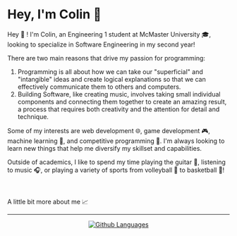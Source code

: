 # Hey, I'm Colin 👋

Hey 👋 ! I'm Colin, an Engineering 1 student at McMaster University 🎓, looking to specialize in Software Engineering in my second year!

There are two main reasons that drive my passion for programming:

1. Programming is all about how we can take our "superficial" and "intangible" ideas and create logical explanations so that we can effectively communicate them to others and computers.
2. Building Software, like creating music, involves taking small individual components and connecting them together to create an amazing result, a process that requires both creativity and the attention for detail and technique.

Some of my interests are web development 🌐, game development 🎮, machine learning 🧠, and competitive programming 🎯. I'm always looking to learn new things that help me diversify my skillset and capabilities.

Outside of academics, I like to spend my time playing the guitar 🎸, listening to music 🎧, or playing a variety of sports from volleyball 🏐 to basketball 🏀!

<br>
<!-- 
🌱 I’m currently learning backend development!  -->

<br>
A little bit more about me 📈

---
<div align="center">

[![Github Languages](https://github-readme-stats.vercel.app/api/top-langs/?username=colinchambachan&layout=compact)](https://github.com/colinchambachan/colinchambachan)

</div>
<!--
**colinchambachan/colinchambachan** is a ✨ _special_ ✨ repository because its `README.md` (this file) appears on your GitHub profile.

Here are some ideas to get you started:

- 🔭 I’m currently working on ...
- 🌱 I’m currently learning ...
- 👯 I’m looking to collaborate on ...
- 🤔 I’m looking for help with ...
- 💬 Ask me about ...
- 📫 How to reach me: ...
- 😄 Pronouns: ...
- ⚡ Fun fact: ...
-->
